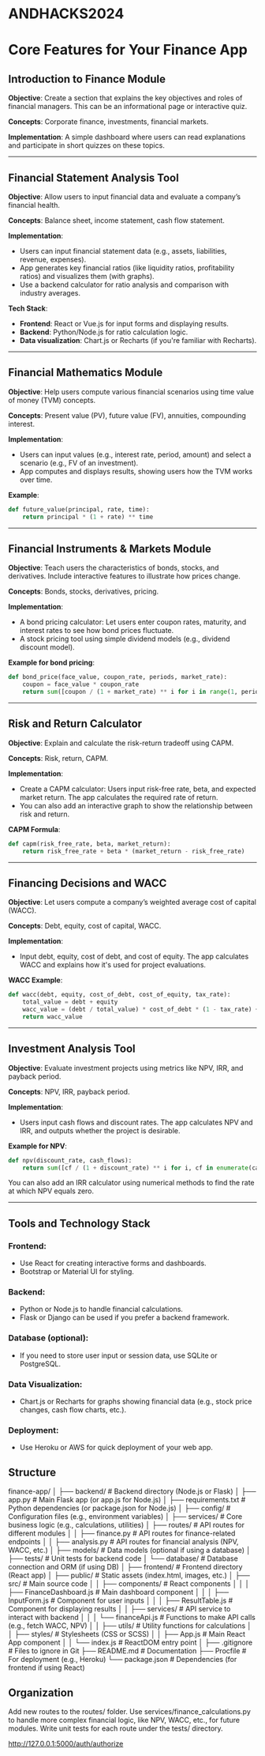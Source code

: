 # ANDHACKS2024

# Core Features for Your Finance App

## Introduction to Finance Module

**Objective**: Create a section that explains the key objectives and roles of financial managers. This can be an informational page or interactive quiz.

**Concepts**: Corporate finance, investments, financial markets.

**Implementation**: A simple dashboard where users can read explanations and participate in short quizzes on these topics.

---

## Financial Statement Analysis Tool

**Objective**: Allow users to input financial data and evaluate a company’s financial health.

**Concepts**: Balance sheet, income statement, cash flow statement.

**Implementation**:
- Users can input financial statement data (e.g., assets, liabilities, revenue, expenses).
- App generates key financial ratios (like liquidity ratios, profitability ratios) and visualizes them (with graphs).
- Use a backend calculator for ratio analysis and comparison with industry averages.

**Tech Stack**:
- **Frontend**: React or Vue.js for input forms and displaying results.
- **Backend**: Python/Node.js for ratio calculation logic.
- **Data visualization**: Chart.js or Recharts (if you're familiar with Recharts).

---

## Financial Mathematics Module

**Objective**: Help users compute various financial scenarios using time value of money (TVM) concepts.

**Concepts**: Present value (PV), future value (FV), annuities, compounding interest.

**Implementation**:
- Users can input values (e.g., interest rate, period, amount) and select a scenario (e.g., FV of an investment).
- App computes and displays results, showing users how the TVM works over time.

**Example**:

```python
def future_value(principal, rate, time):
    return principal * (1 + rate) ** time
```

---

## Financial Instruments & Markets Module

**Objective**: Teach users the characteristics of bonds, stocks, and derivatives. Include interactive features to illustrate how prices change.

**Concepts**: Bonds, stocks, derivatives, pricing.

**Implementation**:
- A bond pricing calculator: Let users enter coupon rates, maturity, and interest rates to see how bond prices fluctuate.
- A stock pricing tool using simple dividend models (e.g., dividend discount model).

**Example for bond pricing**:

```python
def bond_price(face_value, coupon_rate, periods, market_rate):
    coupon = face_value * coupon_rate
    return sum([coupon / (1 + market_rate) ** i for i in range(1, periods + 1)]) + face_value / (1 + market_rate) ** periods
```

---

## Risk and Return Calculator

**Objective**: Explain and calculate the risk-return tradeoff using CAPM.

**Concepts**: Risk, return, CAPM.

**Implementation**:
- Create a CAPM calculator: Users input risk-free rate, beta, and expected market return. The app calculates the required rate of return.
- You can also add an interactive graph to show the relationship between risk and return.

**CAPM Formula**:

```python
def capm(risk_free_rate, beta, market_return):
    return risk_free_rate + beta * (market_return - risk_free_rate)
```

---

## Financing Decisions and WACC

**Objective**: Let users compute a company’s weighted average cost of capital (WACC).

**Concepts**: Debt, equity, cost of capital, WACC.

**Implementation**:
- Input debt, equity, cost of debt, and cost of equity. The app calculates WACC and explains how it's used for project evaluations.

**WACC Example**:

```python
def wacc(debt, equity, cost_of_debt, cost_of_equity, tax_rate):
    total_value = debt + equity
    wacc_value = (debt / total_value) * cost_of_debt * (1 - tax_rate) + (equity / total_value) * cost_of_equity
    return wacc_value
```

---

## Investment Analysis Tool

**Objective**: Evaluate investment projects using metrics like NPV, IRR, and payback period.

**Concepts**: NPV, IRR, payback period.

**Implementation**:
- Users input cash flows and discount rates. The app calculates NPV and IRR, and outputs whether the project is desirable.

**Example for NPV**:

```python
def npv(discount_rate, cash_flows):
    return sum([cf / (1 + discount_rate) ** i for i, cf in enumerate(cash_flows)])
```

You can also add an IRR calculator using numerical methods to find the rate at which NPV equals zero.

---

## Tools and Technology Stack

### Frontend:
- Use React for creating interactive forms and dashboards.
- Bootstrap or Material UI for styling.

### Backend:
- Python or Node.js to handle financial calculations.
- Flask or Django can be used if you prefer a backend framework.

### Database (optional):
- If you need to store user input or session data, use SQLite or PostgreSQL.

### Data Visualization:
- Chart.js or Recharts for graphs showing financial data (e.g., stock price changes, cash flow charts, etc.).

### Deployment:
- Use Heroku or AWS for quick deployment of your web app.

## Structure
finance-app/
│
├── backend/                   # Backend directory (Node.js or Flask)
│   ├── app.py                 # Main Flask app (or app.js for Node.js)
│   ├── requirements.txt       # Python dependencies (or package.json for Node.js)
│   ├── config/                # Configuration files (e.g., environment variables)
│   ├── services/              # Core business logic (e.g., calculations, utilities)
│   ├── routes/                # API routes for different modules
│   │   ├── finance.py         # API routes for finance-related endpoints
│   │   ├── analysis.py        # API routes for financial analysis (NPV, WACC, etc.)
│   ├── models/                # Data models (optional if using a database)
│   ├── tests/                 # Unit tests for backend code
│   └── database/              # Database connection and ORM (if using DB)
│
├── frontend/                  # Frontend directory (React app)
│   ├── public/                # Static assets (index.html, images, etc.)
│   ├── src/                   # Main source code
│   │   ├── components/        # React components
│   │   │   ├── FinanceDashboard.js  # Main dashboard component
│   │   │   ├── InputForm.js   # Component for user inputs
│   │   │   ├── ResultTable.js # Component for displaying results
│   │   ├── services/          # API service to interact with backend
│   │   │   └── financeApi.js  # Functions to make API calls (e.g., fetch WACC, NPV)
│   │   ├── utils/             # Utility functions for calculations
│   │   ├── styles/            # Stylesheets (CSS or SCSS)
│   │   ├── App.js             # Main React App component
│   │   └── index.js           # ReactDOM entry point
│
├── .gitignore                 # Files to ignore in Git
├── README.md                  # Documentation
├── Procfile                   # For deployment (e.g., Heroku)
└── package.json               # Dependencies (for frontend if using React)

## Organization
Add new routes to the routes/ folder.
Use services/finance_calculations.py to handle more complex financial logic, like NPV, WACC, etc., for future modules.
Write unit tests for each route under the tests/ directory.

http://127.0.0.1:5000/auth/authorize